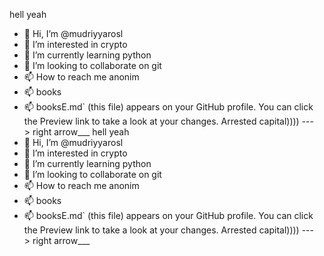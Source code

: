 hell yeah
- 👋 Hi, I’m @mudriyyarosl
- 👀 I’m interested in crypto
- 🌱 I’m currently learning python
- 💞️ I’m looking to collaborate on git
- 📫 How to reach me anonim
- 📫 books
- 📫 booksE.md` (this file) appears on your GitHub profile.
You can click the Preview link to take a look at your changes.
Arrested capital))))
---> right arrow___
hell yeah
- 👋 Hi, I’m @mudriyyarosl
- 👀 I’m interested in crypto
- 🌱 I’m currently learning python
- 💞️ I’m looking to collaborate on git
- 📫 How to reach me anonim
- 📫 books
- 📫 booksE.md` (this file) appears on your GitHub profile.
You can click the Preview link to take a look at your changes.
Arrested capital))))
---> right arrow___
